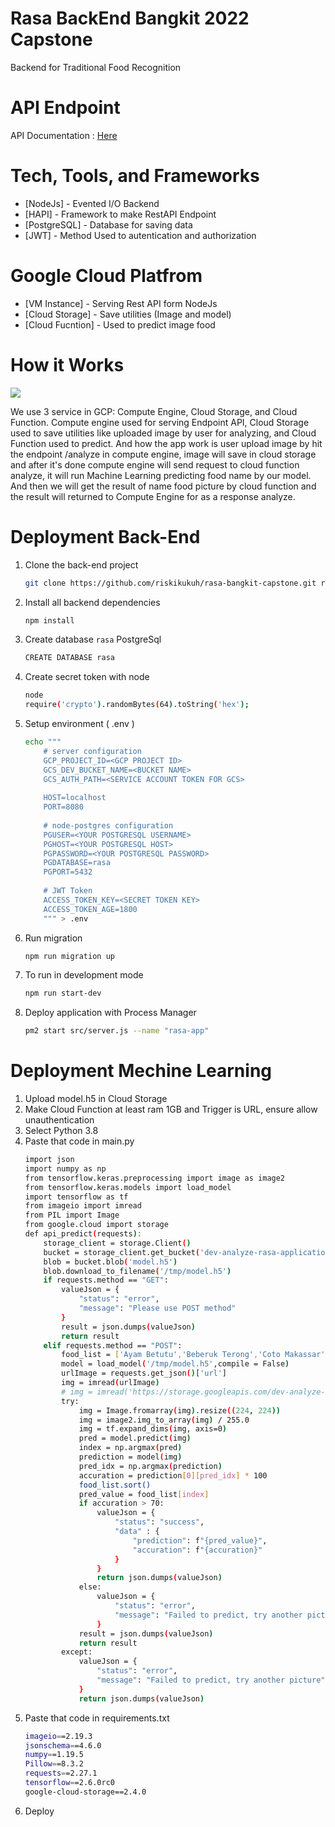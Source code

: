 # Rasa BackEnd Bangkit 2022 Capstone
Backend for Traditional Food Recognition
# API Endpoint
API Documentation : [Here](http://34.101.98.51/documentation)
# Tech, Tools, and Frameworks
- [NodeJs] - Evented I/O Backend
- [HAPI] - Framework to make RestAPI Endpoint 
- [PostgreSQL] - Database for saving data
- [JWT] - Method Used to autentication and authorization

# Google Cloud Platfrom
- [VM Instance] - Serving Rest API form NodeJs
- [Cloud Storage] - Save utilities (Image and model)
- [Cloud Fucntion] -  Used to predict image food

# How it Works
![](https://i.ibb.co/M88CkMQ/Flowgcp.png)

We use 3 service in GCP: Compute Engine, Cloud Storage, and Cloud Function. Compute engine used for serving Endpoint API, Cloud Storage used to save utilities like uploaded image by user for analyzing, and Cloud Function used to predict. And how the app work is user upload image by hit the endpoint /analyze in compute engine, image will save in cloud storage and after it's done compute engine will send request to cloud function analyze, it will run Machine Learning predicting food name by our model. And then we will get the result of name food picture by cloud function and the result will returned to Compute Engine for as a response analyze.

# Deployment Back-End
1. Clone the back-end project
    ```bash
    git clone https://github.com/riskikukuh/rasa-bangkit-capstone.git rasa-bangkit-capstone
    ```
2. Install all backend dependencies
    ```bash
    npm install
    ```
3. Create database ```rasa``` PostgreSql
    ```bash
    CREATE DATABASE rasa
    ```
4. Create secret token with node
    ```bash
    node 
    require('crypto').randomBytes(64).toString('hex');
    ```
5. Setup environment ( .env )
    ```bash
    echo """ 
        # server configuration
        GCP_PROJECT_ID=<GCP PROJECT ID>
        GCS_DEV_BUCKET_NAME=<BUCKET NAME>
        GCS_AUTH_PATH=<SERVICE ACCOUNT TOKEN FOR GCS>
        
        HOST=localhost
        PORT=8080
         
        # node-postgres configuration
        PGUSER=<YOUR POSTGRESQL USERNAME>
        PGHOST=<YOUR POSTGRESQL HOST>
        PGPASSWORD=<YOUR POSTGRESQL PASSWORD>
        PGDATABASE=rasa
        PGPORT=5432
        
        # JWT Token
        ACCESS_TOKEN_KEY=<SECRET TOKEN KEY>
        ACCESS_TOKEN_AGE=1800
        """ > .env
    ```
6. Run migration
    ```bash
    npm run migration up
    ```
7. To run in development mode
    ```bash
    npm run start-dev
    ```
8. Deploy application with Process Manager
    ```bash
    pm2 start src/server.js --name "rasa-app"
    ```
    
# Deployment Mechine Learning
1. Upload model.h5 in Cloud Storage
2. Make Cloud Function at least ram 1GB and Trigger is URL, ensure allow unauthentication
3. Select Python 3.8
4. Paste that code in main.py
    ```bash
    import json
    import numpy as np
    from tensorflow.keras.preprocessing import image as image2
    from tensorflow.keras.models import load_model
    import tensorflow as tf
    from imageio import imread
    from PIL import Image
    from google.cloud import storage
    def api_predict(requests):
        storage_client = storage.Client()
        bucket = storage_client.get_bucket('dev-analyze-rasa-application')
        blob = bucket.blob('model.h5')
        blob.download_to_filename('/tmp/model.h5')
        if requests.method == "GET":
            valueJson = {
                "status": "error",
                "message": "Please use POST method"
            }
            result = json.dumps(valueJson)
            return result
        elif requests.method == "POST":
            food_list = ['Ayam Betutu','Beberuk Terong','Coto Makassar','Gudeg','Kerak Telor','Mie Aceh','Nasi Kuning','Nasi Pecel','Papeda','Pempek','Peuyeum','Rawon','Rendang','Sate Madura','Serabi','Soto Banjar','Soto Lamongan','Tahu Sumedang']
            model = load_model('/tmp/model.h5',compile = False)
            urlImage = requests.get_json()['url']
            img = imread(urlImage)
            # img = imread('https://storage.googleapis.com/dev-analyze-rasa-application/pic4.jpg')
            try:
                img = Image.fromarray(img).resize((224, 224))
                img = image2.img_to_array(img) / 255.0                  
                img = tf.expand_dims(img, axis=0)                                              
                pred = model.predict(img)
                index = np.argmax(pred)
                prediction = model(img)
                pred_idx = np.argmax(prediction)
                accuration = prediction[0][pred_idx] * 100
                food_list.sort()
                pred_value = food_list[index]
                if accuration > 70:
                    valueJson = {
                        "status": "success",
                        "data" : {
                            "prediction": f"{pred_value}",
                            "accuration": f"{accuration}"
                        }
                    }
                    return json.dumps(valueJson)
                else:
                    valueJson = {
                        "status": "error",
                        "message": "Failed to predict, try another picture"
                    }
                result = json.dumps(valueJson)
                return result
            except:
                valueJson = {
                    "status": "error",
                    "message": "Failed to predict, try another picture"
                }
                return json.dumps(valueJson)
5. Paste that code in requirements.txt
    ```bash
    imageio==2.19.3
    jsonschema==4.6.0
    numpy==1.19.5
    Pillow==8.3.2
    requests==2.27.1
    tensorflow==2.6.0rc0
    google-cloud-storage==2.4.0 
     ```
6. Deploy


